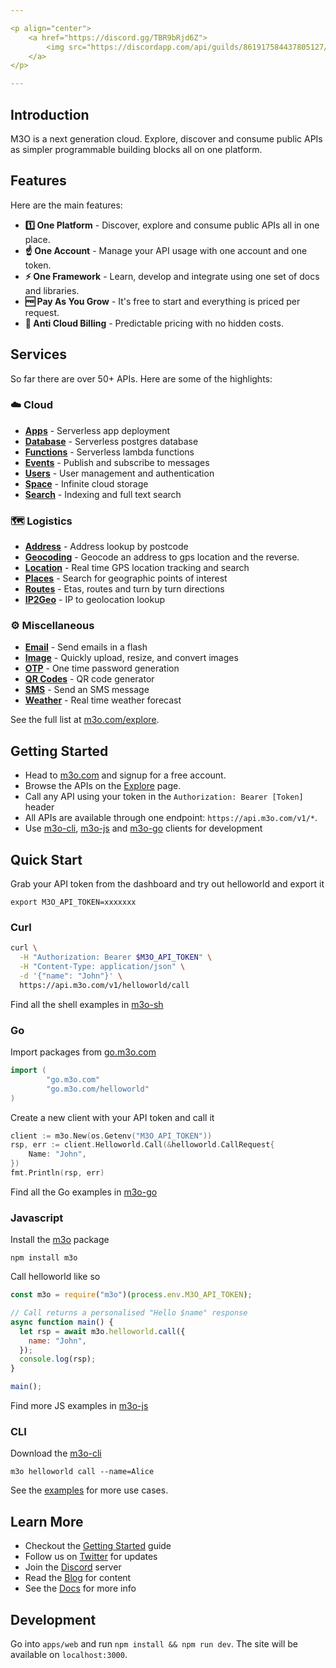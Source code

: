 ```yaml
---

<p align="center">
	<a href="https://discord.gg/TBR9bRjd6Z">
		<img src="https://discordapp.com/api/guilds/861917584437805127/widget.png?style=banner2" alt="Discord Banner"/>
	</a>
</p>

---
```


## Introduction

M3O is a next generation cloud. Explore, discover and consume public APIs as simpler programmable building blocks 
all on one platform. 

## Features

Here are the main features:

- **1️⃣ One Platform** - Discover, explore and consume public APIs all in one place. 
- **☝️ One Account** - Manage your API usage with one account and one token.
- **⚡ One Framework** - Learn, develop and integrate using one set of docs and libraries.
- **🆓 Pay As You Grow** - It's free to start and everything is priced per request.
- **🚫 Anti Cloud Billing** - Predictable pricing with no hidden costs.

## Services

So far there are over 50+ APIs. Here are some of the highlights:

### ☁️ Cloud

- [**Apps**](https://m3o.com/app) - Serverless app deployment
- [**Database**](https://m3o.com/db) - Serverless postgres database
- [**Functions**](https://m3o.com/function) - Serverless lambda functions
- [**Events**](https://m3o.com/event) - Publish and subscribe to messages
- [**Users**](https://m3o.com/user) - User management and authentication
- [**Space**](https://m3o.com/space) - Infinite cloud storage
- [**Search**](https://m3o.com/search) - Indexing and full text search

### 🗺️ Logistics

- [**Address**](https://m3o.com/address) - Address lookup by postcode
- [**Geocoding**](https://m3o.com/geocoding) - Geocode an address to gps location and the reverse.
- [**Location**](https://m3o.com/location) - Real time GPS location tracking and search
- [**Places**](https://m3o.com/place) - Search for geographic points of interest
- [**Routes**](https://m3o.com/routing) - Etas, routes and turn by turn directions
- [**IP2Geo**](https://m3o.com/ip) - IP to geolocation lookup

### ⚙️ Miscellaneous

- [**Email**](https://m3o.com/email) - Send emails in a flash
- [**Image**](https://m3o.com/image) - Quickly upload, resize, and convert images
- [**OTP**](https://m3o.com/otp) - One time password generation
- [**QR Codes**](https://m3o.com/qr) - QR code generator
- [**SMS**](https://m3o.com/sms) - Send an SMS message
- [**Weather**](https://m3o.com/weather) - Real time weather forecast

See the full list at [m3o.com/explore](https://m3o.com/explore).

## Getting Started

- Head to [m3o.com](https://m3o.com) and signup for a free account.
- Browse the APIs on the [Explore](https://m3o.com/explore) page.
- Call any API using your token in the `Authorization: Bearer [Token]` header
- All APIs are available through one endpoint: `https://api.m3o.com/v1/*`.
- Use [m3o-cli](https://github.com/m3o/m3o-cli), [m3o-js](https://github.com/m3o/m3o-js) and [m3o-go](https://github.com/m3o/m3o-go) clients for development

## Quick Start

Grab your API token from the dashboard and try out helloworld and export it

```
export M3O_API_TOKEN=xxxxxxx
```

### Curl

```bash
curl \
  -H "Authorization: Bearer $M3O_API_TOKEN" \
  -H "Content-Type: application/json" \
  -d '{"name": "John"}' \
  https://api.m3o.com/v1/helloworld/call
```

Find all the shell examples in [m3o-sh](https://github.com/m3o/m3o-sh)

### Go

Import packages from [go.m3o.com](https://pkg.go.dev/go.m3o.com)

```go
import (
        "go.m3o.com"
        "go.m3o.com/helloworld"
)
```

Create a new client with your API token and call it

```go
client := m3o.New(os.Getenv("M3O_API_TOKEN"))
rsp, err := client.Helloworld.Call(&helloworld.CallRequest{
	Name: "John",
})
fmt.Println(rsp, err)
```

Find all the Go examples in [m3o-go](https://github.com/m3o/m3o-go)

### Javascript

Install the [m3o](https://www.npmjs.com/package/m3o) package

```
npm install m3o
```

Call helloworld like so

```javascript
const m3o = require("m3o")(process.env.M3O_API_TOKEN);

// Call returns a personalised "Hello $name" response
async function main() {
  let rsp = await m3o.helloworld.call({
    name: "John",
  });
  console.log(rsp);
}

main();
```

Find more JS examples in [m3o-js](https://github.com/m3o/m3o-js)

### CLI

Download the [m3o-cli](https://github.com/m3o/m3o-cli)

```
m3o helloworld call --name=Alice
```

See the [examples](examples) for more use cases.

## Learn More

- Checkout the [Getting Started](https://m3o.com/getting-started) guide
- Follow us on [Twitter](https://twitter.com/m3oservices) for updates
- Join the [Discord](https://discord.gg/TBR9bRjd6Z) server
- Read the [Blog](https://blog.m3o.com) for content
- See the [Docs](https://m3o.dev) for more info

## Development

Go into `apps/web` and run `npm install && npm run dev`. The site will be available on `localhost:3000`. 
